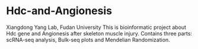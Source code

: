 # Hdc-and-Angionesis
Xiangdong Yang Lab, Fudan University
This is bioinformatic project about Hdc gene and Angionesis after skeleton muscle injury.
Contains three parts: scRNA-seq analysis, Bulk-seq plots and Mendelian Randomization.
